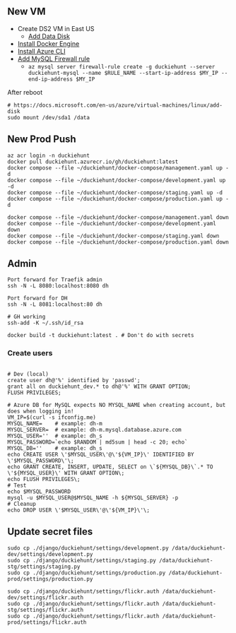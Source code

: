 ## New VM

* Create DS2 VM in East US
  * [Add Data Disk](https://docs.microsoft.com/en-us/azure/virtual-machines/linux/add-disk)
* [Install Docker Engine](https://docs.docker.com/engine/install/ubuntu/)
* [Install Azure CLI](https://docs.microsoft.com/en-us/cli/azure/install-azure-cli-linux?pivots=apt)
* [Add MySQL Firewall rule](https://docs.microsoft.com/en-us/azure/mysql/single-server/quickstart-create-mysql-server-database-using-azure-cli#configure-a-server-level-firewall-rule)
  * `az mysql server firewall-rule create -g duckiehunt --server duckiehunt-mysql --name $RULE_NAME --start-ip-address $MY_IP --end-ip-address $MY_IP`

After reboot

```
# https://docs.microsoft.com/en-us/azure/virtual-machines/linux/add-disk
sudo mount /dev/sda1 /data
```

## New Prod Push

```
az acr login -n duckiehunt
docker pull duckiehunt.azurecr.io/gh/duckiehunt:latest
docker compose --file ~/duckiehunt/docker-compose/management.yaml up -d
docker compose --file ~/duckiehunt/docker-compose/development.yaml up -d
docker compose --file ~/duckiehunt/docker-compose/staging.yaml up -d
docker compose --file ~/duckiehunt/docker-compose/production.yaml up -d

docker compose --file ~/duckiehunt/docker-compose/management.yaml down
docker compose --file ~/duckiehunt/docker-compose/development.yaml down
docker compose --file ~/duckiehunt/docker-compose/staging.yaml down
docker compose --file ~/duckiehunt/docker-compose/production.yaml down
```

## Admin
```
Port forward for Traefik admin
ssh -N -L 8080:localhost:8080 dh

Port forward for DH
ssh -N -L 8081:localhost:80 dh

# GH working
ssh-add -K ~/.ssh/id_rsa

docker build -t duckiehunt:latest . # Don't do with secrets
```

### Create users
```

# Dev (local)
create user dh@'%' identified by 'passwd';
grant all on duckiehunt_dev.* to dh@'%' WITH GRANT OPTION;
FLUSH PRIVILEGES;

# Azure DB for MySQL expects NO MYSQL_NAME when creating account, but does when logging in!
VM_IP=$(curl -s ifconfig.me)
MYSQL_NAME=    # example: dh-m
MYSQL_SERVER=  # example: dh-m.mysql.database.azure.com
MYSQL_USER=''  # example: dh_s
MYSQL_PASSWORD=`echo $RANDOM | md5sum | head -c 20; echo`
MYSQL_DB=''    # example: dh_s
echo CREATE USER \'$MYSQL_USER\'@\'${VM_IP}\' IDENTIFIED BY \'$MYSQL_PASSWORD\'\;
echo GRANT CREATE, INSERT, UPDATE, SELECT on \`${MYSQL_DB}\`.* TO \'${MYSQL_USER}\' WITH GRANT OPTION\;
echo FLUSH PRIVILEGES\;
# Test
echo $MYSQL_PASSWORD
mysql -u $MYSQL_USER@$MYSQL_NAME -h ${MYSQL_SERVER} -p
# Cleanup
echo DROP USER \'$MYSQL_USER\'@\'${VM_IP}\'\;
```

## Update secret files
```
sudo cp ./django/duckiehunt/settings/development.py /data/duckiehunt-dev/settings/development.py
sudo cp ./django/duckiehunt/settings/staging.py /data/duckiehunt-stg/settings/staging.py
sudo cp ./django/duckiehunt/settings/production.py /data/duckiehunt-prod/settings/production.py

sudo cp ./django/duckiehunt/settings/flickr.auth /data/duckiehunt-dev/settings/flickr.auth
sudo cp ./django/duckiehunt/settings/flickr.auth /data/duckiehunt-stg/settings/flickr.auth
sudo cp ./django/duckiehunt/settings/flickr.auth /data/duckiehunt-prod/settings/flickr.auth
```